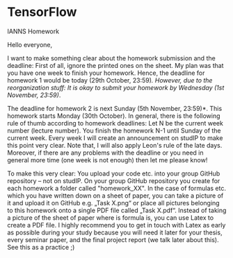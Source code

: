 # TensorFlow
IANNS Homework

Hello everyone,

I want to make something clear about the homework submission and the deadline: First of all, ignore the printed ones on the sheet. My plan was that you have one week to finish your homework. Hence, the deadline for homework 1 would be today (29th October, 23:59)*. However, due to the reorganization stuff: It is okay to submit your homework by Wednesday (1st November, 23:59)*.

The deadline for homework 2 is next Sunday (5th November, 23:59)*. This homework starts Monday (30th October). In general, there is the following rule of thumb according to homework deadlines: Let N be the current week number (lecture number). You finish the homework N-1 until Sunday of the current week. Every week I will create an announcement on studIP to make this point very clear. Note that, I will also apply Leon's rule of the late days. Moreover, if there are any problems with the deadline or you need in general more time (one week is not enough) then let me please know!

To make this very clear: You upload your code etc. into your group GitHub repository – not on studIP. On your group GitHub repository you create for each homework a folder called "homework_XX". In the case of formulas etc. which you have written down on a sheet of paper, you can take a picture of it and upload it on GitHub e.g. „Task X.png“ or place all pictures belonging to this homework onto a single PDF file called „Task X.pdf“. Instead of taking a picture of the sheet of paper where is formula is, you can use Latex to create a PDF file. I highly recommend you to get in touch with Latex as early as possible during your study because you will need it later for your thesis, every seminar paper, and the final project report (we talk later about this). See this as a practice ;)
